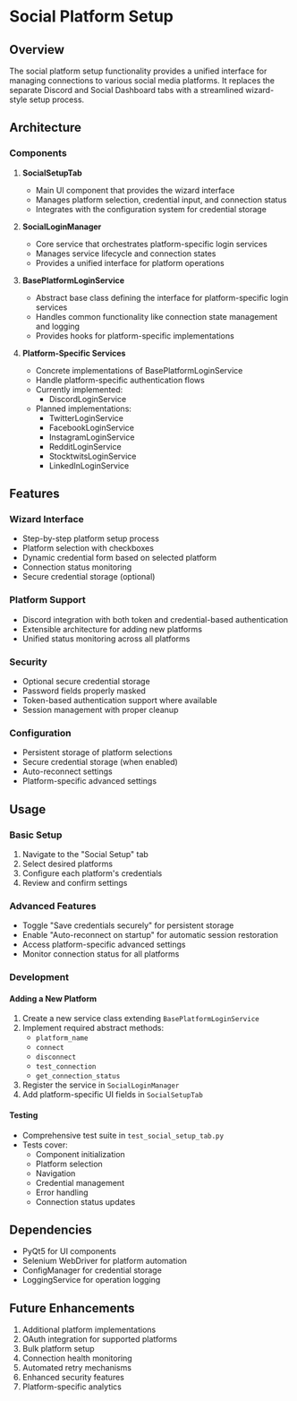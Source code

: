 # Social Platform Setup

## Overview
The social platform setup functionality provides a unified interface for managing connections to various social media platforms. It replaces the separate Discord and Social Dashboard tabs with a streamlined wizard-style setup process.

## Architecture

### Components

1. **SocialSetupTab**
   - Main UI component that provides the wizard interface
   - Manages platform selection, credential input, and connection status
   - Integrates with the configuration system for credential storage

2. **SocialLoginManager**
   - Core service that orchestrates platform-specific login services
   - Manages service lifecycle and connection states
   - Provides a unified interface for platform operations

3. **BasePlatformLoginService**
   - Abstract base class defining the interface for platform-specific login services
   - Handles common functionality like connection state management and logging
   - Provides hooks for platform-specific implementations

4. **Platform-Specific Services**
   - Concrete implementations of BasePlatformLoginService
   - Handle platform-specific authentication flows
   - Currently implemented:
     - DiscordLoginService
   - Planned implementations:
     - TwitterLoginService
     - FacebookLoginService
     - InstagramLoginService
     - RedditLoginService
     - StocktwitsLoginService
     - LinkedInLoginService

## Features

### Wizard Interface
- Step-by-step platform setup process
- Platform selection with checkboxes
- Dynamic credential form based on selected platform
- Connection status monitoring
- Secure credential storage (optional)

### Platform Support
- Discord integration with both token and credential-based authentication
- Extensible architecture for adding new platforms
- Unified status monitoring across all platforms

### Security
- Optional secure credential storage
- Password fields properly masked
- Token-based authentication support where available
- Session management with proper cleanup

### Configuration
- Persistent storage of platform selections
- Secure credential storage (when enabled)
- Auto-reconnect settings
- Platform-specific advanced settings

## Usage

### Basic Setup
1. Navigate to the "Social Setup" tab
2. Select desired platforms
3. Configure each platform's credentials
4. Review and confirm settings

### Advanced Features
- Toggle "Save credentials securely" for persistent storage
- Enable "Auto-reconnect on startup" for automatic session restoration
- Access platform-specific advanced settings
- Monitor connection status for all platforms

### Development

#### Adding a New Platform
1. Create a new service class extending `BasePlatformLoginService`
2. Implement required abstract methods:
   - `platform_name`
   - `connect`
   - `disconnect`
   - `test_connection`
   - `get_connection_status`
3. Register the service in `SocialLoginManager`
4. Add platform-specific UI fields in `SocialSetupTab`

#### Testing
- Comprehensive test suite in `test_social_setup_tab.py`
- Tests cover:
  - Component initialization
  - Platform selection
  - Navigation
  - Credential management
  - Error handling
  - Connection status updates

## Dependencies
- PyQt5 for UI components
- Selenium WebDriver for platform automation
- ConfigManager for credential storage
- LoggingService for operation logging

## Future Enhancements
1. Additional platform implementations
2. OAuth integration for supported platforms
3. Bulk platform setup
4. Connection health monitoring
5. Automated retry mechanisms
6. Enhanced security features
7. Platform-specific analytics 